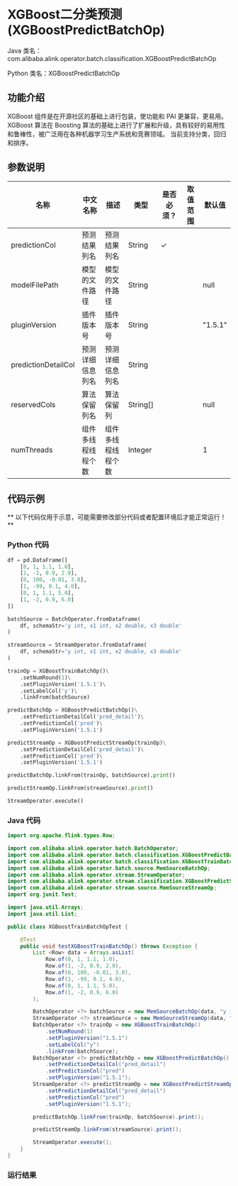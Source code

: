 # XGBoost二分类预测 (XGBoostPredictBatchOp)
Java 类名：com.alibaba.alink.operator.batch.classification.XGBoostPredictBatchOp

Python 类名：XGBoostPredictBatchOp


## 功能介绍
XGBoost 组件是在开源社区的基础上进行包装，使功能和 PAI 更兼容，更易用。
XGBoost 算法在 Boosting 算法的基础上进行了扩展和升级，具有较好的易用性和鲁棒性，被广泛用在各种机器学习生产系统和竞赛领域。
当前支持分类，回归和排序。

## 参数说明

| 名称 | 中文名称 | 描述 | 类型 | 是否必须？ | 取值范围 | 默认值 |
| --- | --- | --- | --- | --- | --- | --- |
| predictionCol | 预测结果列名 | 预测结果列名 | String | ✓ |  |  |
| modelFilePath | 模型的文件路径 | 模型的文件路径 | String |  |  | null |
| pluginVersion | 插件版本号 | 插件版本号 | String |  |  | "1.5.1" |
| predictionDetailCol | 预测详细信息列名 | 预测详细信息列名 | String |  |  |  |
| reservedCols | 算法保留列名 | 算法保留列 | String[] |  |  | null |
| numThreads | 组件多线程线程个数 | 组件多线程线程个数 | Integer |  |  | 1 |

## 代码示例

** 以下代码仅用于示意，可能需要修改部分代码或者配置环境后才能正常运行！**

### Python 代码

```python
df = pd.DataFrame([
    [0, 1, 1.1, 1.0],
    [1, -2, 0.9, 2.0],
    [0, 100, -0.01, 3.0],
    [1, -99, 0.1, 4.0],
    [0, 1, 1.1, 5.0],
    [1, -2, 0.9, 6.0]
])

batchSource = BatchOperator.fromDataframe(
    df, schemaStr='y int, x1 int, x2 double, x3 double'
)

streamSource = StreamOperator.fromDataframe(
    df, schemaStr='y int, x1 int, x2 double, x3 double'
)

trainOp = XGBoostTrainBatchOp()\
    .setNumRound(1)\
    .setPluginVersion('1.5.1')\
    .setLabelCol('y')\
    .linkFrom(batchSource)

predictBatchOp = XGBoostPredictBatchOp()\
    .setPredictionDetailCol('pred_detail')\
    .setPredictionCol('pred')\
    .setPluginVersion('1.5.1')

predictStreamOp = XGBoostPredictStreamOp(trainOp)\
    .setPredictionDetailCol('pred_detail')\
    .setPredictionCol('pred')\
    .setPluginVersion('1.5.1')

predictBatchOp.linkFrom(trainOp, batchSource).print()

predictStreamOp.linkFrom(streamSource).print()

StreamOperator.execute()
```

### Java 代码
```java
import org.apache.flink.types.Row;

import com.alibaba.alink.operator.batch.BatchOperator;
import com.alibaba.alink.operator.batch.classification.XGBoostPredictBatchOp;
import com.alibaba.alink.operator.batch.classification.XGBoostTrainBatchOp;
import com.alibaba.alink.operator.batch.source.MemSourceBatchOp;
import com.alibaba.alink.operator.stream.StreamOperator;
import com.alibaba.alink.operator.stream.classification.XGBoostPredictStreamOp;
import com.alibaba.alink.operator.stream.source.MemSourceStreamOp;
import org.junit.Test;

import java.util.Arrays;
import java.util.List;

public class XGBoostTrainBatchOpTest {

	@Test
	public void testXGBoostTrainBatchOp() throws Exception {
		List <Row> data = Arrays.asList(
			Row.of(0, 1, 1.1, 1.0),
			Row.of(1, -2, 0.9, 2.0),
			Row.of(0, 100, -0.01, 3.0),
			Row.of(1, -99, 0.1, 4.0),
			Row.of(0, 1, 1.1, 5.0),
			Row.of(1, -2, 0.9, 6.0)
		);

		BatchOperator <?> batchSource = new MemSourceBatchOp(data, "y int, x1 int, x2 double, x3 double");
		StreamOperator <?> streamSource = new MemSourceStreamOp(data, "y int, x1 int, x2 double, x3 double");
		BatchOperator <?> trainOp = new XGBoostTrainBatchOp()
			.setNumRound(1)
			.setPluginVersion("1.5.1")
			.setLabelCol("y")
			.linkFrom(batchSource);
		BatchOperator <?> predictBatchOp = new XGBoostPredictBatchOp()
			.setPredictionDetailCol("pred_detail")
			.setPredictionCol("pred")
			.setPluginVersion("1.5.1");
		StreamOperator <?> predictStreamOp = new XGBoostPredictStreamOp(trainOp)
			.setPredictionDetailCol("pred_detail")
			.setPredictionCol("pred")
			.setPluginVersion("1.5.1");

		predictBatchOp.linkFrom(trainOp, batchSource).print();

		predictStreamOp.linkFrom(streamSource).print();

		StreamOperator.execute();
	}
}
```
### 运行结果
